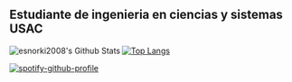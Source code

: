 ## Estudiante de ingenieria en ciencias y sistemas USAC

<img align="left" alt="esnorki2008's Github Stats" src="https://github-readme-stats-liart-seven.vercel.app/api?username=JoseTg1904&show_icos=true&hide_border=true&theme=cobalt"/>

[![Top Langs](https://github-readme-stats.vercel.app/api/top-langs/?username=JoseTg1904&layout=compact)](https://github.com/anuraghazra/github-readme-stats)

[![spotify-github-profile](https://spotify-github-profile.vercel.app/api/view?uid=21kdjg7gd3rbxjoa2ethbowji&cover_image=true&theme=default)](https://github.com/kittinan/spotify-github-profile)

<!--
**JoseTg1904/JoseTg1904** is a ✨ _special_ ✨ repository because its `README.md` (this file) appears on your GitHub profile.

Here are some ideas to get you started:

- 🔭 I’m currently working on ...
- 🌱 I’m currently learning ...
- 👯 I’m looking to collaborate on ...
- 🤔 I’m looking for help with ...
- 💬 Ask me about ...
- 📫 How to reach me: ...
- 😄 Pronouns: ...
- ⚡ Fun fact: ...
-->
